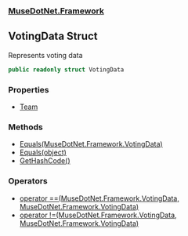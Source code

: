 ### [MuseDotNet.Framework](./MuseDotNet-Framework.md 'MuseDotNet.Framework')
## VotingData Struct
Represents voting data  
```csharp
public readonly struct VotingData
```
### Properties
- [Team](./VotingData-Team.md 'MuseDotNet.Framework.VotingData.Team')
### Methods
- [Equals(MuseDotNet.Framework.VotingData)](./VotingData-Equals(VotingData).md 'MuseDotNet.Framework.VotingData.Equals(MuseDotNet.Framework.VotingData)')
- [Equals(object)](./VotingData-Equals(object).md 'MuseDotNet.Framework.VotingData.Equals(object)')
- [GetHashCode()](./VotingData-GetHashCode().md 'MuseDotNet.Framework.VotingData.GetHashCode()')
### Operators
- [operator ==(MuseDotNet.Framework.VotingData, MuseDotNet.Framework.VotingData)](./VotingData-op_Equality(VotingData_VotingData).md 'MuseDotNet.Framework.VotingData.op_Equality(MuseDotNet.Framework.VotingData, MuseDotNet.Framework.VotingData)')
- [operator !=(MuseDotNet.Framework.VotingData, MuseDotNet.Framework.VotingData)](./VotingData-op_Inequality(VotingData_VotingData).md 'MuseDotNet.Framework.VotingData.op_Inequality(MuseDotNet.Framework.VotingData, MuseDotNet.Framework.VotingData)')
